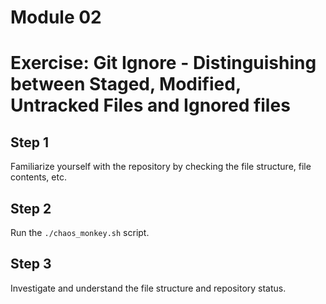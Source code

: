 # Module 02
# Exercise: Git Ignore - Distinguishing between Staged, Modified, Untracked Files and Ignored files

## Step 1
Familiarize yourself with the repository by checking the file structure, file contents, etc.

## Step 2
Run the `./chaos_monkey.sh` script.

## Step 3
Investigate and understand the file structure and repository status.
